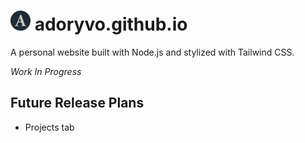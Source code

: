 # ![Icon](public/images/favicon-32x32.png) adoryvo.github.io
A personal website built with Node.js and stylized with Tailwind CSS.

*Work In Progress*

## Future Release Plans
* Projects tab
